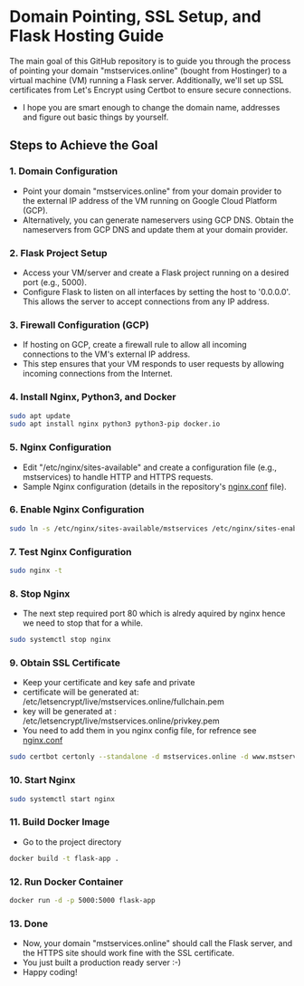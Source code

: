 # Domain Pointing, SSL Setup, and Flask Hosting Guide

The main goal of this GitHub repository is to guide you through the process of pointing your domain "mstservices.online" (bought from Hostinger) to a virtual machine (VM) running a Flask server. Additionally, we'll set up SSL certificates from Let's Encrypt using Certbot to ensure secure connections.

- I hope you are smart enough to change the domain name, addresses and figure out basic things by yourself.

## Steps to Achieve the Goal

### 1. Domain Configuration
- Point your domain "mstservices.online" from your domain provider to the external IP address of the VM running on Google Cloud Platform (GCP).
- Alternatively, you can generate nameservers using GCP DNS. Obtain the nameservers from GCP DNS and update them at your domain provider.

### 2. Flask Project Setup
- Access your VM/server and create a Flask project running on a desired port (e.g., 5000).
- Configure Flask to listen on all interfaces by setting the host to '0.0.0.0'. This allows the server to accept connections from any IP address.

### 3. Firewall Configuration (GCP)
- If hosting on GCP, create a firewall rule to allow all incoming connections to the VM's external IP address.
- This step ensures that your VM responds to user requests by allowing incoming connections from the Internet.

### 4. Install Nginx, Python3, and Docker
```bash
sudo apt update
sudo apt install nginx python3 python3-pip docker.io
```

### 5. Nginx Configuration
- Edit "/etc/nginx/sites-available" and create a configuration file (e.g., mstservices) to handle HTTP and HTTPS requests.
- Sample Nginx configuration (details in the repository's [nginx.conf](https://github.com/dhimanparas20/learn-docker.git) file).

### 6. Enable Nginx Configuration
```bash
sudo ln -s /etc/nginx/sites-available/mstservices /etc/nginx/sites-enabled/
```

### 7. Test Nginx Configuration
```bash
sudo nginx -t
```

### 8. Stop Nginx
- The next step required port 80 which is alredy aquired by nginx hence we need to stop that for a while.
```bash
sudo systemctl stop nginx
```

### 9. Obtain SSL Certificate
- Keep your certificate and key safe and private
- certificate will be generated at: /etc/letsencrypt/live/mstservices.online/fullchain.pem
- key will be generated at : /etc/letsencrypt/live/mstservices.online/privkey.pem
- You need to add them in you nginx config file, for refrence see  [nginx.conf](https://github.com/dhimanparas20/learn-docker.git)
```bash
sudo certbot certonly --standalone -d mstservices.online -d www.mstservices.online
```

### 10. Start Nginx
```bash
sudo systemctl start nginx
```

### 11. Build Docker Image
- Go to the project directory
```bash
docker build -t flask-app .
```

### 12. Run Docker Container
```bash
docker run -d -p 5000:5000 flask-app
```

### 13. Done
- Now, your domain "mstservices.online" should call the Flask server, and the HTTPS site should work fine with the SSL certificate.
- You just built a production ready server :-)
- Happy coding!
